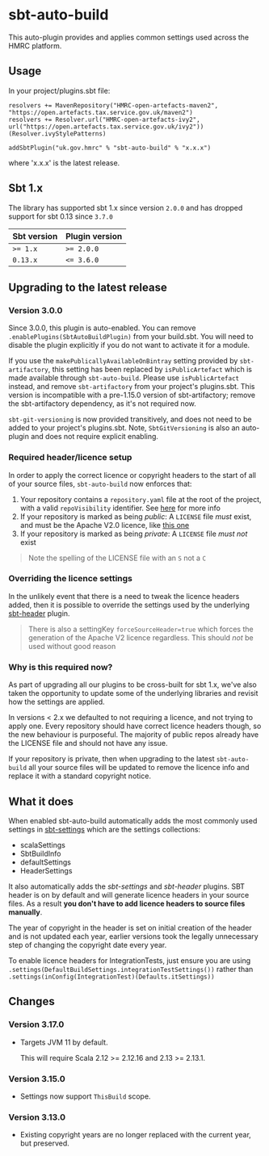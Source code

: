 # sbt-auto-build



This auto-plugin provides and applies common settings used across the HMRC platform.

Usage
-----

In your project/plugins.sbt file:
```
resolvers += MavenRepository("HMRC-open-artefacts-maven2", "https://open.artefacts.tax.service.gov.uk/maven2")
resolvers += Resolver.url("HMRC-open-artefacts-ivy2", url("https://open.artefacts.tax.service.gov.uk/ivy2"))(Resolver.ivyStylePatterns)

addSbtPlugin("uk.gov.hmrc" % "sbt-auto-build" % "x.x.x")
```

where 'x.x.x' is the latest release.

## Sbt 1.x

The library has supported sbt 1.x since version `2.0.0` and has dropped support for sbt 0.13 since `3.7.0`

| Sbt version | Plugin version |
| ----------- | -------------- |
| `>= 1.x`    | `>= 2.0.0`     |
| `0.13.x`    | `<= 3.6.0`     |


## Upgrading to the latest release

### Version 3.0.0

Since 3.0.0, this plugin is auto-enabled. You can remove ```.enablePlugins(SbtAutoBuildPlugin)``` from your build.sbt.
You will need to disable the plugin explicitly if you do not want to activate it for a module.

If you use the `makePublicallyAvailableOnBintray` setting provided by `sbt-artifactory`, this setting has been replaced by `isPublicArtefact` which is made available through `sbt-auto-build`. Please use `isPublicArtefact` instead, and remove `sbt-artifactory` from your project's plugins.sbt. This version is incompatible with a pre-1.15.0 version of sbt-artifactory; remove the sbt-artifactory dependency, as it's not required now.

`sbt-git-versioning` is now provided transitively, and does not need to be added to your project's plugins.sbt. Note, `SbtGitVersioning` is also an auto-plugin and does not require explicit enabling.

### Required header/licence setup

In order to apply the correct licence or copyright headers to the start of all of your source files,
`sbt-auto-build` now enforces that:

 1. Your repository contains a `repository.yaml` file at the root of the project, with a valid `repoVisibility` identifier.
 See [here](https://confluence.tools.tax.service.gov.uk/x/k_8TCQ) for more info
 1. If your repository is marked as being *public*: A `LICENSE` file _must_ exist, and must be the Apache V2.0 licence, like [this one](https://github.com/hmrc/service-dependencies/blob/HEAD/LICENSE)
 1. If your repository is marked as being *private*: A `LICENSE` file _must not_ exist

> Note the spelling of the LICENSE file with an `S` not a `C`

### Overriding the licence settings

In the unlikely event that there is a need to tweak the licence headers added, then it is possible to override the settings
used by the underlying [sbt-header](https://github.com/sbt/sbt-header) plugin.

> There is also a settingKey `forceSourceHeader=true` which forces the generation of the Apache V2 licence regardless.
> This should _not_ be used without good reason

### Why is this required now?
As part of upgrading all our plugins to be cross-built for sbt 1.x, we've also taken the opportunity to update some of the
underlying libraries and revisit how the settings are applied.

In versions < 2.x we defaulted to not requiring a licence, and not trying to apply one. Every repository
should have correct licence headers though, so the new behaviour is purposeful. The majority of public repos already have the
LICENSE file and should not have any issue.

If your repository is private, then when upgrading to the latest `sbt-auto-build` all your source files will be updated
to remove the licence info and replace it with a standard copyright notice.

What it does
------------

When enabled sbt-auto-build automatically adds the most commonly used settings in [sbt-settings](https://github.com/hmrc/sbt-settings) which are the settings collections:

* scalaSettings
* SbtBuildInfo
* defaultSettings
* HeaderSettings

It also automatically adds the  *sbt-settings* and *sbt-header* plugins. SBT header is on by default and will generate licence headers in your source files. As a result **you don't have to add licence headers to source files manually**.

The year of copyright in the header is set on initial creation of the header and is not updated each year, earlier versions took the legally unnecessary step of changing the copyright date every year.

To enable licence headers for IntegrationTests, just ensure you are using `.settings(DefaultBuildSettings.integrationTestSettings())` rather than `.settings(inConfig(IntegrationTest)(Defaults.itSettings))`

## Changes
### Version 3.17.0
- Targets JVM 11 by default.

  This will require Scala 2.12 >= 2.12.16 and 2.13 >= 2.13.1.
### Version 3.15.0
- Settings now support `ThisBuild` scope.
### Version 3.13.0
- Existing copyright years are no longer replaced with the current year, but preserved.
